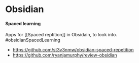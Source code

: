 # Obsidian

#### Spaced learning
Apps for [[Spaced reptition]] in Obsidain, to look into. #obsidianSpacedLearning 
- https://github.com/st3v3nmw/obsidian-spaced-repetition
- https://github.com/ryanjamurphy/review-obsidian
